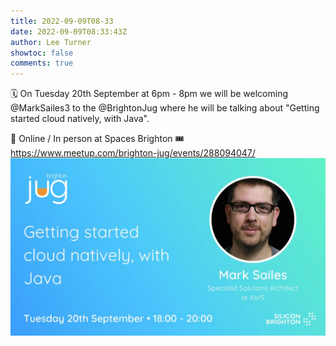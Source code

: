 ```yaml
---
title: 2022-09-09T08-33
date: 2022-09-09T08:33:43Z
author: Lee Turner
showtoc: false
comments: true
---
```


🗓 On Tuesday 20th September at 6pm - 8pm we will be welcoming @MarkSailes3 to the @BrightonJug where he will be talking about "Getting started cloud natively, with Java".  

📍 Online / In person at Spaces Brighton
🎟 https://www.meetup.com/brighton-jug/events/288094047/ ![](/img/x//1568155680657268736-FcM1KptXwAENMQU.jpg)

